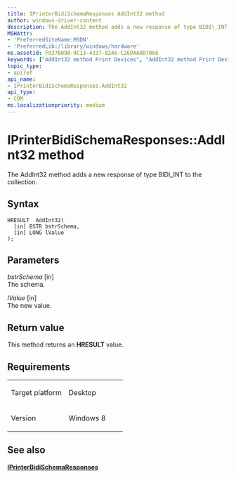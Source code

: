 ```yaml
---
title: IPrinterBidiSchemaResponses AddInt32 method
author: windows-driver-content
description: The AddInt32 method adds a new response of type BIDI\_INT to the collection.
MSHAttr:
- 'PreferredSiteName:MSDN'
- 'PreferredLib:/library/windows/hardware'
ms.assetid: F937B098-9C13-4337-82A6-C26DAA8B7068
keywords: ["AddInt32 method Print Devices", "AddInt32 method Print Devices , IPrinterBidiSchemaResponses interface", "IPrinterBidiSchemaResponses interface Print Devices , AddInt32 method"]
topic_type:
- apiref
api_name:
- IPrinterBidiSchemaResponses.AddInt32
api_type:
- COM
ms.localizationpriority: medium
---
```


# IPrinterBidiSchemaResponses::AddInt32 method


The AddInt32 method adds a new response of type BIDI\_INT to the collection.

Syntax
------

```ManagedCPlusPlus
HRESULT  AddInt32(
  [in] BSTR bstrSchema,
  [in] LONG lValue
);
```

Parameters
----------

*bstrSchema* \[in\]  
The schema.

*lValue* \[in\]  
The new value.

Return value
------------

This method returns an **HRESULT** value.

Requirements
------------

<table>
<colgroup>
<col width="50%" />
<col width="50%" />
</colgroup>
<tbody>
<tr class="odd">
<td><p>Target platform</p></td>
<td>Desktop</td>
</tr>
<tr class="even">
<td><p>Version</p></td>
<td><p>Windows 8</p></td>
</tr>
</tbody>
</table>

## <span id="see_also"></span>See also


[**IPrinterBidiSchemaResponses**](iprinterbidischemaresponses.md)

 

 




